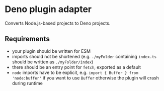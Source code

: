 # Deno plugin adapter
Converts Node.js-based projects to Deno projects.

## Requirements
- your plugin should be written for ESM
- imports should not be shortened (e.g. `./myFolder` containing `index.ts` should be written as `./myFolder/index`)
- there should be an entry point for `fetch`, exported as a default
- `node` imports have to be explicit, e.g. `import { Buffer } from 'node:buffer'` if you want to use `Buffer` otherwise the plugin will crash during runtime
